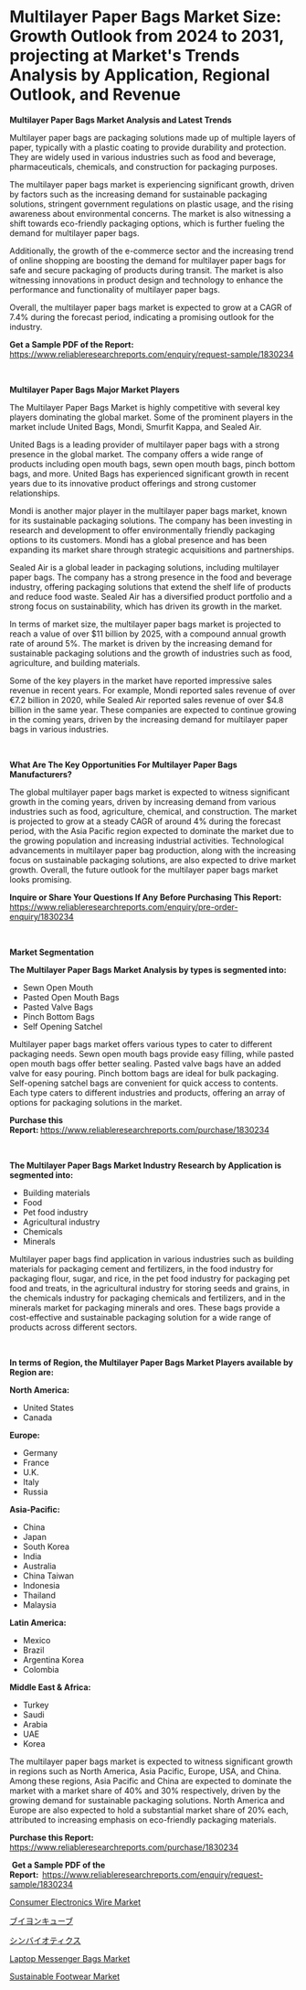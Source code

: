 <p><h1>Multilayer Paper Bags Market Size: Growth Outlook from 2024 to 2031, projecting at Market's Trends Analysis by Application, Regional Outlook, and Revenue</h1></p><p><strong>Multilayer Paper Bags Market Analysis and Latest Trends</strong></p>
<p><p>Multilayer paper bags are packaging solutions made up of multiple layers of paper, typically with a plastic coating to provide durability and protection. They are widely used in various industries such as food and beverage, pharmaceuticals, chemicals, and construction for packaging purposes.</p><p>The multilayer paper bags market is experiencing significant growth, driven by factors such as the increasing demand for sustainable packaging solutions, stringent government regulations on plastic usage, and the rising awareness about environmental concerns. The market is also witnessing a shift towards eco-friendly packaging options, which is further fueling the demand for multilayer paper bags.</p><p>Additionally, the growth of the e-commerce sector and the increasing trend of online shopping are boosting the demand for multilayer paper bags for safe and secure packaging of products during transit. The market is also witnessing innovations in product design and technology to enhance the performance and functionality of multilayer paper bags.</p><p>Overall, the multilayer paper bags market is expected to grow at a CAGR of 7.4% during the forecast period, indicating a promising outlook for the industry.</p></p>
<p><strong>Get a Sample PDF of the Report:&nbsp;</strong> <a href="https://www.reliableresearchreports.com/enquiry/request-sample/1830234">https://www.reliableresearchreports.com/enquiry/request-sample/1830234</a></p>
<p>&nbsp;</p>
<p><strong>Multilayer Paper Bags Major Market Players</strong></p>
<p><p>The Multilayer Paper Bags Market is highly competitive with several key players dominating the global market. Some of the prominent players in the market include United Bags, Mondi, Smurfit Kappa, and Sealed Air.</p><p>United Bags is a leading provider of multilayer paper bags with a strong presence in the global market. The company offers a wide range of products including open mouth bags, sewn open mouth bags, pinch bottom bags, and more. United Bags has experienced significant growth in recent years due to its innovative product offerings and strong customer relationships.</p><p>Mondi is another major player in the multilayer paper bags market, known for its sustainable packaging solutions. The company has been investing in research and development to offer environmentally friendly packaging options to its customers. Mondi has a global presence and has been expanding its market share through strategic acquisitions and partnerships.</p><p>Sealed Air is a global leader in packaging solutions, including multilayer paper bags. The company has a strong presence in the food and beverage industry, offering packaging solutions that extend the shelf life of products and reduce food waste. Sealed Air has a diversified product portfolio and a strong focus on sustainability, which has driven its growth in the market.</p><p>In terms of market size, the multilayer paper bags market is projected to reach a value of over $11 billion by 2025, with a compound annual growth rate of around 5%. The market is driven by the increasing demand for sustainable packaging solutions and the growth of industries such as food, agriculture, and building materials.</p><p>Some of the key players in the market have reported impressive sales revenue in recent years. For example, Mondi reported sales revenue of over €7.2 billion in 2020, while Sealed Air reported sales revenue of over $4.8 billion in the same year. These companies are expected to continue growing in the coming years, driven by the increasing demand for multilayer paper bags in various industries.</p></p>
<p>&nbsp;</p>
<p><strong>What Are The Key Opportunities For Multilayer Paper Bags Manufacturers?</strong></p>
<p><p>The global multilayer paper bags market is expected to witness significant growth in the coming years, driven by increasing demand from various industries such as food, agriculture, chemical, and construction. The market is projected to grow at a steady CAGR of around 4% during the forecast period, with the Asia Pacific region expected to dominate the market due to the growing population and increasing industrial activities. Technological advancements in multilayer paper bag production, along with the increasing focus on sustainable packaging solutions, are also expected to drive market growth. Overall, the future outlook for the multilayer paper bags market looks promising.</p></p>
<p><strong>Inquire or Share Your Questions If Any Before Purchasing This Report:</strong> <a href="https://www.reliableresearchreports.com/enquiry/pre-order-enquiry/1830234">https://www.reliableresearchreports.com/enquiry/pre-order-enquiry/1830234</a></p>
<p>&nbsp;</p>
<p><strong>Market Segmentation</strong></p>
<p><strong>The Multilayer Paper Bags Market Analysis by types is segmented into:</strong></p>
<p><ul><li>Sewn Open Mouth</li><li>Pasted Open Mouth Bags</li><li>Pasted Valve Bags</li><li>Pinch Bottom Bags</li><li>Self Opening Satchel</li></ul></p>
<p><p>Multilayer paper bags market offers various types to cater to different packaging needs. Sewn open mouth bags provide easy filling, while pasted open mouth bags offer better sealing. Pasted valve bags have an added valve for easy pouring. Pinch bottom bags are ideal for bulk packaging. Self-opening satchel bags are convenient for quick access to contents. Each type caters to different industries and products, offering an array of options for packaging solutions in the market.</p></p>
<p><strong>Purchase this Report:&nbsp;</strong><a href="https://www.reliableresearchreports.com/purchase/1830234">https://www.reliableresearchreports.com/purchase/1830234</a></p>
<p>&nbsp;</p>
<p><strong>The Multilayer Paper Bags Market Industry Research by Application is segmented into:</strong></p>
<p><ul><li>Building materials</li><li>Food</li><li>Pet food industry</li><li>Agricultural industry</li><li>Chemicals</li><li>Minerals</li></ul></p>
<p><p>Multilayer paper bags find application in various industries such as building materials for packaging cement and fertilizers, in the food industry for packaging flour, sugar, and rice, in the pet food industry for packaging pet food and treats, in the agricultural industry for storing seeds and grains, in the chemicals industry for packaging chemicals and fertilizers, and in the minerals market for packaging minerals and ores. These bags provide a cost-effective and sustainable packaging solution for a wide range of products across different sectors.</p></p>
<p>&nbsp;</p>
<p><strong>In terms of Region, the Multilayer Paper Bags Market Players available by Region are:</strong></p>
<p>
    <p> <strong> North America: </strong>
        <ul>
            <li>United States</li>
            <li>Canada</li>
        </ul>
        </p> 
    <p> <strong> Europe: </strong>
        <ul>
            <li>Germany</li>
            <li>France</li>
            <li>U.K.</li>
            <li>Italy</li>
            <li>Russia</li>
        </ul>
        </p> 
    <p> <strong> Asia-Pacific: </strong>
        <ul>
            <li>China</li>
            <li>Japan</li>
            <li>South Korea</li>
            <li>India</li>
            <li>Australia</li>
            <li>China Taiwan</li>
            <li>Indonesia</li>
            <li>Thailand</li>
            <li>Malaysia</li>
        </ul>
        </p> 
    <p> <strong> Latin America: </strong>
        <ul>
            <li>Mexico</li>
            <li>Brazil</li>
            <li>Argentina Korea</li>
            <li>Colombia</li>
        </ul>
        </p> 
    <p> <strong> Middle East & Africa: </strong>
        <ul>
            <li>Turkey</li>
            <li>Saudi</li>
            <li>Arabia</li>
            <li>UAE</li>
            <li>Korea</li>
        </ul>
    </p>
    </p>
<p><p>The multilayer paper bags market is expected to witness significant growth in regions such as North America, Asia Pacific, Europe, USA, and China. Among these regions, Asia Pacific and China are expected to dominate the market with a market share of 40% and 30% respectively, driven by the growing demand for sustainable packaging solutions. North America and Europe are also expected to hold a substantial market share of 20% each, attributed to increasing emphasis on eco-friendly packaging materials.</p></p>
<p><strong>Purchase this Report: </strong><a href="https://www.reliableresearchreports.com/purchase/1830234">https://www.reliableresearchreports.com/purchase/1830234</a></p>
<p>&nbsp;<strong>Get a Sample PDF of the Report:&nbsp;&nbsp;</strong><a href="https://www.reliableresearchreports.com/enquiry/request-sample/1830234">https://www.reliableresearchreports.com/enquiry/request-sample/1830234</a></p>
<p><strong></strong></p>
<p><p><a href="https://issuu.com/reportprime-2/docs/consumer-electronics-wire-market-size-2030.pptx">Consumer Electronics Wire Market</a></p><p><a href="https://github.com/oafhukehf4709715/Market-Research-Report-List-1/blob/main/56932994184.md">ブイヨンキューブ</a></p><p><a href="https://github.com/dzy793153605/Market-Research-Report-List-1/blob/main/71810004185.md">シンバイオティクス</a></p><p><a href="https://github.com/jj19131/Market-Research-Report-List-1/blob/main/laptop-messenger-bags-market.md">Laptop Messenger Bags Market</a></p><p><a href="https://github.com/jodemen/Market-Research-Report-List-1/blob/main/sustainable-footwear-market.md">Sustainable Footwear Market</a></p></p>